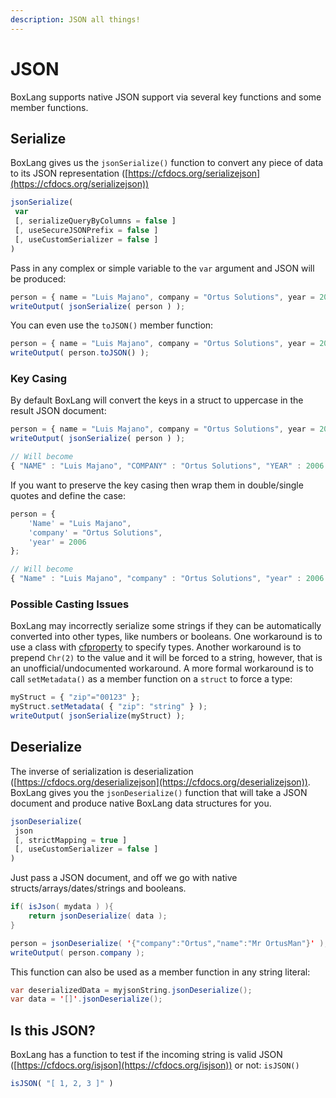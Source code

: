 ```yaml
---
description: JSON all things!
---
```


# JSON

BoxLang supports native JSON support via several key functions and some member functions.

## Serialize

BoxLang gives us the `jsonSerialize()` function to convert any piece of data to its JSON representation ([https://cfdocs.org/serializejson](https://cfdocs.org/serializejson))

```javascript
jsonSerialize(
 var
 [, serializeQueryByColumns = false ]
 [, useSecureJSONPrefix = false ]
 [, useCustomSerializer = false ]
)
```

Pass in any complex or simple variable to the `var` argument and JSON will be produced:

```javascript
person = { name = "Luis Majano", company = "Ortus Solutions", year = 2006};
writeOutput( jsonSerialize( person ) );
```

You can even use the `toJSON()` member function:

```javascript
person = { name = "Luis Majano", company = "Ortus Solutions", year = 2006};
writeOutput( person.toJSON() );
```

### Key Casing

By default BoxLang will convert the keys in a struct to uppercase in the result JSON document:

```javascript
person = { name = "Luis Majano", company = "Ortus Solutions", year = 2006};
writeOutput( jsonSerialize( person ) );

// Will become
{ "NAME" : "Luis Majano", "COMPANY" : "Ortus Solutions", "YEAR" : 2006 }
```

If you want to preserve the key casing then wrap them in double/single quotes and define the case:

```javascript
person = {
    'Name' = "Luis Majano",
    'company' = "Ortus Solutions",
    'year' = 2006
};

// Will become
{ "Name" : "Luis Majano", "company" : "Ortus Solutions", "year" : 2006 }
```

### Possible Casting Issues

BoxLang may incorrectly serialize some strings if they can be automatically converted into other types, like numbers or booleans. One workaround is to use a class with [cfproperty](https://cfdocs.org/cfproperty) to specify types. Another workaround is to prepend `Chr(2)` to the value and it will be forced to a string, however, that is an unofficial/undocumented workaround. A more formal workaround is to call `setMetadata()` as a member function on a `struct` to force a type:

```javascript
myStruct = { "zip"="00123" };
myStruct.setMetadata( { "zip": "string" } );
writeOutput( jsonSerialize(myStruct) );
```

## Deserialize

The inverse of serialization is deserialization ([https://cfdocs.org/deserializejson](https://cfdocs.org/deserializejson)). BoxLang gives you the `jsonDeserialize()` function that will take a JSON document and produce native BoxLang data structures for you.

```javascript
jsonDeserialize(
 json
 [, strictMapping = true ]
 [, useCustomSerializer = false ]
)
```

Just pass a JSON document, and off we go with native structs/arrays/dates/strings and booleans.

```java
if( isJson( mydata ) ){
    return jsonDeserialize( data );
}

person = jsonDeserialize( '{"company":"Ortus","name":"Mr OrtusMan"}' );
writeOutput( person.company );
```

This function can also be used as a member function in any string literal:

```java
var deserializedData = myjsonString.jsonDeserialize();
var data = '[]'.jsonDeserialize();
```

## Is this JSON?

BoxLang has a function to test if the incoming string is valid JSON ([https://cfdocs.org/isjson](https://cfdocs.org/isjson)) or not: `isJSON()`

```javascript
isJSON( "[ 1, 2, 3 ]" )
```
